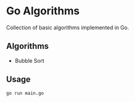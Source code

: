 # Go Algorithms

Collection of basic algorithms implemented in Go.

## Algorithms

- Bubble Sort

## Usage

```bash
go run main.go
```